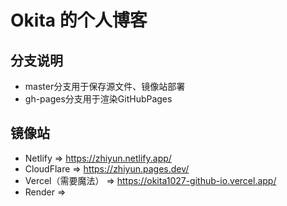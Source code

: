 # Okita 的个人博客
## 分支说明
- master分支用于保存源文件、镜像站部署
- gh-pages分支用于渲染GitHubPages

## 镜像站
- Netlify => https://zhiyun.netlify.app/
- CloudFlare => https://zhiyun.pages.dev/
- Vercel（需要魔法） => https://okita1027-github-io.vercel.app/
- Render => 
